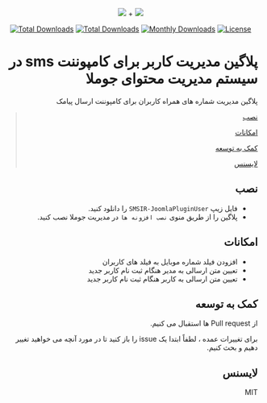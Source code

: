 <p align="center">
<img src="https://user-images.githubusercontent.com/3329008/111814382-a31bc700-88ef-11eb-94e2-41dd10c0d2b1.png" /> + 
<img src="https://user-images.githubusercontent.com/3329008/113660582-af5a9f00-96b9-11eb-83c0-db18736c3ace.png" />
</p>
<p align="center">
  <a href="https://packagist.org/packages/pejmankheyri/smsir-joomla-plugin-user"><img src="https://poser.pugx.org/pejmankheyri/smsir-joomla-plugin-user/v/stable" alt="Total Downloads"></a>
<a href="https://packagist.org/packages/pejmankheyri/smsir-joomla-plugin-user"><img src="https://img.shields.io/packagist/dt/pejmankheyri/smsir-joomla-plugin-user" alt="Total Downloads"></a>
  <a href="https://packagist.org/packages/pejmankheyri/smsir-joomla-plugin-user"><img src="https://poser.pugx.org/pejmankheyri/smsir-joomla-plugin-user/d/monthly" alt="Monthly Downloads"></a>
<a href="https://packagist.org/packages/pejmankheyri/smsir-joomla-plugin-user"><img src="https://img.shields.io/github/license/pejmankheyri/smsir-joomlapluginuser" alt="License"></a>
</p>
<div dir="rtl">

# پلاگین مدیریت کاربر برای کامپوننت sms در سیستم مدیریت محتوای جوملا

 پلاگین مدیریت شماره های همراه کاربران برای کامپوننت ارسال پیامک


> [نصب](https://github.com/pejmankheyri/SMSIR-JoomlaPluginUser]#%D9%86%D8%B5%D8%A8)
> 
> [امکانات](https://github.com/pejmankheyri/SMSIR-JoomlaPluginUser]#%D8%A7%D9%85%DA%A9%D8%A7%D9%86%D8%A7%D8%AA)
> 
> [کمک به توسعه](https://github.com/pejmankheyri/SMSIR-JoomlaPluginUser]#%DA%A9%D9%85%DA%A9-%D8%A8%D9%87-%D8%AA%D9%88%D8%B3%D8%B9%D9%87)
> 
> [لایسنس](https://github.com/pejmankheyri/SMSIR-JoomlaPluginUser]#%D9%84%D8%A7%DB%8C%D8%B3%D9%86%D8%B3)

## نصب

* فایل زیپ `SMSIR-JoomlaPluginUser` را دانلود کنید.
* پلاگین را از طریق منوی `نصب افزونه ها` در مدیریت جوملا نصب کنید.

## امکانات

* افزودن فیلد شماره موبایل به فیلد های کاربران
* تعیین متن ارسالی به مدیر هنگام ثبت نام کاربر جدید
* تعیین متن ارسالی به کاربر هنگام ثبت نام کاربر جدید

## کمک به توسعه

از Pull request ها استقبال می کنیم.

برای تغییرات عمده ، لطفاً ابتدا یک issue را باز کنید تا در مورد آنچه می خواهید تغییر دهیم و بحث کنیم.

## لایسنس

MIT

</div>